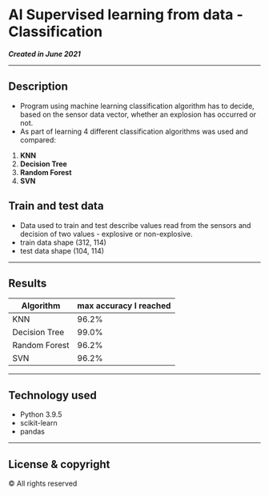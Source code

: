 # AI Supervised learning from data - Classification
***Created in June 2021***

---

## Description
- Program using machine learning classification algorithm has to decide, based on the sensor data vector, whether an explosion has occurred or not.
- As part of learning 4 different classification algorithms was used and compared:

1. **KNN**
2. **Decision Tree**
3. **Random Forest**
4. **SVN**

## Train and test data
- Data used to train and test describe values read from the sensors and decision of two values - explosive or non-explosive.
- train data shape (312, 114)
- test data shape (104, 114)
---

## Results
Algorithm       | max accuracy I reached    |
 -------------- | ------------------------- |
KNN             |           96.2%           |
Decision Tree   |           99.0%           |
Random Forest   |           96.2%           |
SVN             |           96.2%           |

---

## Technology used
+ Python 3.9.5
+ scikit-learn
+ pandas

---

## License & copyright
© All rights reserved
